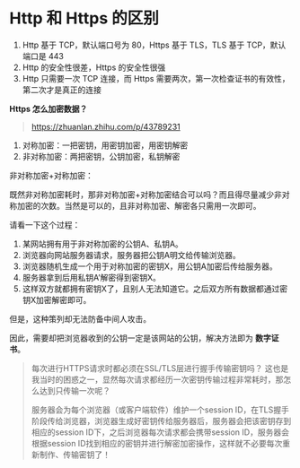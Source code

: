 ﻿# Http 和 Https 的区别

1. Http 基于 TCP，默认端口号为 80，Https 基于 TLS，TLS 基于 TCP，默认端口是 443
2. Http 的安全性很差，Https 的安全性很强
3. Http 只需要一次 TCP 连接，而 Https 需要两次，第一次检查证书的有效性，第二次才是真正的连接

**Https 怎么加密数据？**

> <https://zhuanlan.zhihu.com/p/43789231>

1. 对称加密：一把密钥，用密钥加密，用密钥解密
2. 非对称加密：两把密钥，公钥加密，私钥解密

非对称加密+对称加密：

既然非对称加密耗时，那非对称加密+对称加密结合可以吗？而且得尽量减少非对称加密的次数。当然是可以的，且非对称加密、解密各只需用一次即可。

请看一下这个过程：

1. 某网站拥有用于非对称加密的公钥A、私钥A。
2. 浏览器向网站服务器请求，服务器把公钥A明文给传输浏览器。
3. 浏览器随机生成一个用于对称加密的密钥X，用公钥A加密后传给服务器。
4. 服务器拿到后用私钥A’解密得到密钥X。
5. 这样双方就都拥有密钥X了，且别人无法知道它。之后双方所有数据都通过密钥X加密解密即可。

但是，这种策列却无法防备中间人攻击。

因此，需要却把浏览器收到的公钥一定是该网站的公钥，解决方法即为 **数字证书**。

> 每次进行HTTPS请求时都必须在SSL/TLS层进行握手传输密钥吗？
> 这也是我当时的困惑之一，显然每次请求都经历一次密钥传输过程非常耗时，那怎么达到只传输一次呢？
>
> 服务器会为每个浏览器（或客户端软件）维护一个session ID，在TLS握手阶段传给浏览器，浏览器生成好密钥传给服务器后，服务器会把该密钥存到相应的session ID下，之后浏览器每次请求都会携带session ID，服务器会根据session ID找到相应的密钥并进行解密加密操作，这样就不必要每次重新制作、传输密钥了！
